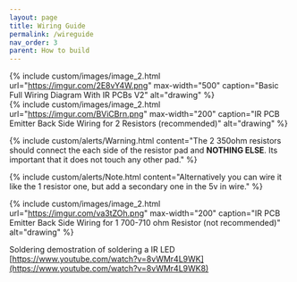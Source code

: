 ```yaml
---
layout: page
title: Wiring Guide
permalink: /wireguide
nav_order: 3
parent: How to build
---
```


{% include custom/images/image_2.html url="https://imgur.com/2E8vY4W.png" max-width="500" caption="Basic Full Wiring Diagram With IR PCBs V2" alt="drawing" %}
<br>
{% include custom/images/image_2.html url="https://imgur.com/BViCBrn.png" max-width="200" caption="IR PCB Emitter Back Side Wiring for 2 Resistors (recommended)" alt="drawing" %}
<br>

{% include custom/alerts/Warning.html content="The 2 350ohm resistors should connect the each side of the resistor pad and <b>NOTHING ELSE</b>. Its important that it does not touch any other pad." %}
<br>

{% include custom/alerts/Note.html content="Alternatively you can wire it like the 1 resistor one, but add a secondary one in the 5v in wire." %}
<br>

{% include custom/images/image_2.html url="https://imgur.com/va3tZOh.png" max-width="200" caption="IR PCB Emitter Back Side Wiring for 1 700-710 ohm Resistor (not recommended)" alt="drawing" %}
<br>

Soldering demostration of soldering a IR LED [https://www.youtube.com/watch?v=8vWMr4L9WK](https://www.youtube.com/watch?v=8vWMr4L9WK8)
